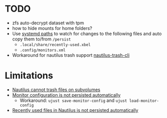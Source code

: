 # TODO

- zfs auto-decrypt dataset with tpm
- how to hide mounts for home folders?
- Use [systemd paths](https://mynixos.com/nixpkgs/options/systemd.paths.%3Cname%3E) to watch for changes to the following files and auto copy them to/from `/persist`
  - `.local/share/recently-used.xbel`
  - `.config/monitors.xml`
- Workaround for nautilus trash support [nautilus-trash-cli](https://github.com/Kiszczomb/nautilus-trash-cli)

# Limitations

- [Nautilus cannot trash files on subvolumes](https://gitlab.gnome.org/GNOME/glib/-/issues/1885)
- [Monitor configuration is not persisted automatically](https://github.com/nix-community/impermanence/issues/147)
  - Workaround: `ujust save-monitor-config` and `ujust load-monitor-config`
- [Recently used files in Nautilus is not persisted automatically](https://github.com/nix-community/impermanence/issues/147)
